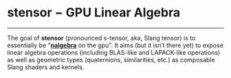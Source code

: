 # stensor − GPU Linear Algebra

----

The goal of **stensor** (pronounced s-tensor, aka, Slang tensor) is to essentially be "[**nalgebra**](https://nalgebra.rs) on the
gpu". It aims (but it isn’t there yet) to expose linear algebra operations (including BLAS-like and LAPACK-like
operations) as well as geometric types (quaternions, similarities, etc.) as composable Slang shaders and kernels.
